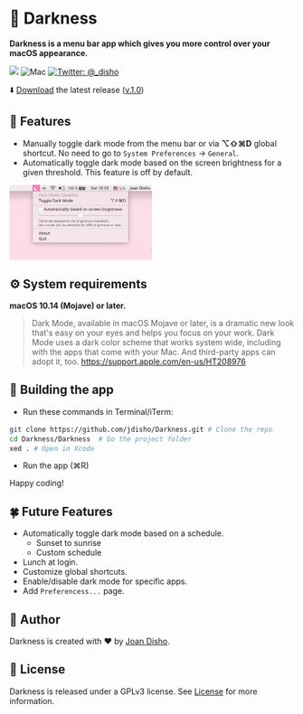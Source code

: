 # 🌃 Darkness 
**Darkness is a menu bar app which gives you more control over your macOS appearance.** 

<p align="left">
    <img src="https://img.shields.io/badge/Swift-5.1-orange.svg" />
    <img src="https://img.shields.io/badge/platforms-macOS-brightgreen.svg?style=flat" alt="Mac" />
    <a href="https://twitter.com/_disho">
        <img src="https://img.shields.io/badge/twitter-@_disho-blue.svg?style=flat" alt="Twitter: @_disho" />
    </a>
</p>

⬇️ [Download](https://github.com/jdisho/Darkness/releases/download/v.1.0/Darkness.app.zip) the latest release ([v.1.0](https://github.com/jdisho/Darkness/releases/tag/v.1.0))

## 🔖 Features
- Manually toggle dark mode from the menu bar or via **⌥⇧⌘D** global shortcut. No need to go to `System Preferences` → `General`.
- Automatically toggle dark mode based on the screen brightness for a given threshold. This feature is off by default.

<img align="center" src="https://github.com/jdisho/Darkness/blob/master/Images/Darkness_macOS.png" width="50%">

## ⚙️ System requirements
**macOS 10.14 (Mojave) or later.**

> Dark Mode, available in macOS Mojave or later, is a dramatic new look that's easy on your eyes and helps you focus on your work. Dark Mode uses a dark color scheme that works system wide, including with the apps that come with your Mac. And third-party apps can adopt it, too. https://support.apple.com/en-us/HT208976

## 🧱 Building the app
- Run these commands in Terminal/iTerm: 
```bash
git clone https://github.com/jdisho/Darkness.git # Clone the repo
cd Darkness/Darkness  # Go the project folder
xed . # Open in Xcode
```

- Run the app (⌘R)

Happy coding!

## 🍀 Future Features
- Automatically toggle dark mode based on a schedule.
  - Sunset to sunrise
  - Custom schedule
- Lunch at login.
- Customize global shortcuts.
- Enable/disable dark mode for specific apps.
- Add `Preferencess...` page.

## 👤 Author
Darkness is created with ❤️ by [Joan Disho](https://twitter.com/_disho).

## 📃 License
Darkness is released under a GPLv3 license. See [License](https://github.com/jdisho/Darkness/blob/master/LICENSE) for more information.
